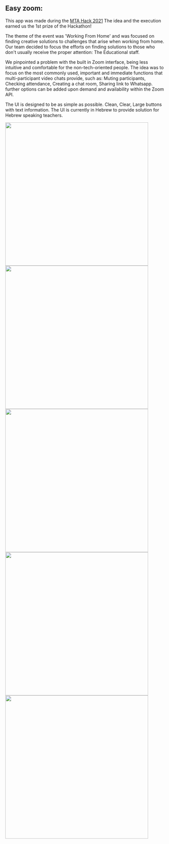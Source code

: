 Easy zoom:
-



This app was made during the [MTA Hack 2021](https://www.linkedin.com/company/mtahack/)
The idea and the execution earned us the 1st prize of the Hackathon!

The theme of the event was 'Working From Home' and was focused on finding creative solutions to challenges that arise when working from home.
Our team decided to focus the efforts on finding solutions to those who don't usually receive the proper attention:
The Educational staff.

We pinpointed a problem with the built in Zoom interface, being less intuitive and comfortable for the non-tech-oriented people.
The idea was to focus on the most commonly used, important and immediate functions that multi-participant video chats provide,
such as: Muting participants, Checking attendance, Creating a chat room, Sharing link to Whatsapp.
further options can be added upon demand and availability within the Zoom API.

The UI is designed to be as simple as possible. Clean, Clear, Large buttons with text information. The UI is currently in Hebrew to provide solution for Hebrew speaking teachers.


<p float="left">

<img src="https://user-images.githubusercontent.com/34707669/117541520-ed324680-b01c-11eb-850b-e447818a7b93.png" height="450">
<img src="https://user-images.githubusercontent.com/34707669/117541527-f28f9100-b01c-11eb-9a1d-188cc9c3c483.png" height="450">
<img src="https://user-images.githubusercontent.com/34707669/117541530-f6bbae80-b01c-11eb-85b5-f177ff314866.png" height="450">
<img src="https://user-images.githubusercontent.com/34707669/117541535-fd4a2600-b01c-11eb-8990-08ad33c2a700.png" height="450">
<img src="https://user-images.githubusercontent.com/34707669/117541539-02a77080-b01d-11eb-84d6-9e866cc4a773.png" height="450">

</p>
